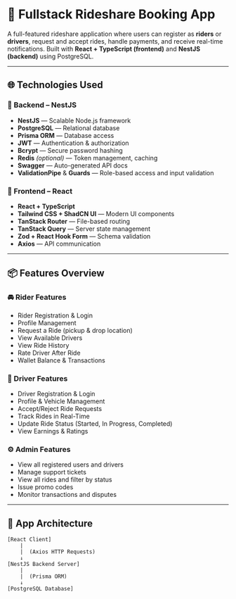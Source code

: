 # 🚗 Fullstack Rideshare Booking App

A full-featured rideshare application where users can register as **riders** or **drivers**, request and accept rides, handle payments, and receive real-time notifications. Built with **React + TypeScript (frontend)** and **NestJS (backend)** using PostgreSQL.

---

## 🌐 Technologies Used

### 🧠 Backend – NestJS
- **NestJS** — Scalable Node.js framework
- **PostgreSQL** — Relational database
- **Prisma ORM** — Database access
- **JWT** — Authentication & authorization
- **Bcrypt** — Secure password hashing
- **Redis** *(optional)* — Token management, caching
- **Swagger** — Auto-generated API docs
- **ValidationPipe** & **Guards** — Role-based access and input validation

### 🎨 Frontend – React
- **React + TypeScript**
- **Tailwind CSS + ShadCN UI** — Modern UI components
- **TanStack Router** — File-based routing
- **TanStack Query** — Server state management
- **Zod + React Hook Form** — Schema validation
- **Axios** — API communication

---

## 📦 Features Overview

### 🚘 Rider Features
- Rider Registration & Login
- Profile Management
- Request a Ride (pickup & drop location)
- View Available Drivers
- View Ride History
- Rate Driver After Ride
- Wallet Balance & Transactions

### 🚖 Driver Features
- Driver Registration & Login
- Profile & Vehicle Management
- Accept/Reject Ride Requests
- Track Rides in Real-Time
- Update Ride Status (Started, In Progress, Completed)
- View Earnings & Ratings

### ⚙️ Admin Features
- View all registered users and drivers
- Manage support tickets
- View all rides and filter by status
- Issue promo codes
- Monitor transactions and disputes

---

## 🧭 App Architecture

```plaintext
[React Client]
    |
    |  (Axios HTTP Requests)
    ↓
[NestJS Backend Server]
    |
    |  (Prisma ORM)
    ↓
[PostgreSQL Database]

